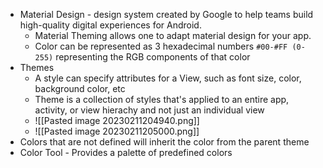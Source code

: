 - Material Design - design system created by Google to help teams build high-quality digital experiences for Android.
	- Material Theming allows one to adapt material design for your app. 
	- Color can be represented as 3 hexadecimal numbers `#00-#FF (0-255)` representing the RGB components of that color
- Themes
	- A style can specify attributes for a View, such as font size, color, background color, etc
	- Theme is a collection of styles that's applied to an entire app, activity, or view hierachy and not just an individual view
	- ![[Pasted image 20230211204940.png]]
	- ![[Pasted image 20230211205000.png]]
- Colors that are not defined will inherit the color from the parent theme
- Color Tool - Provides a palette of predefined colors

